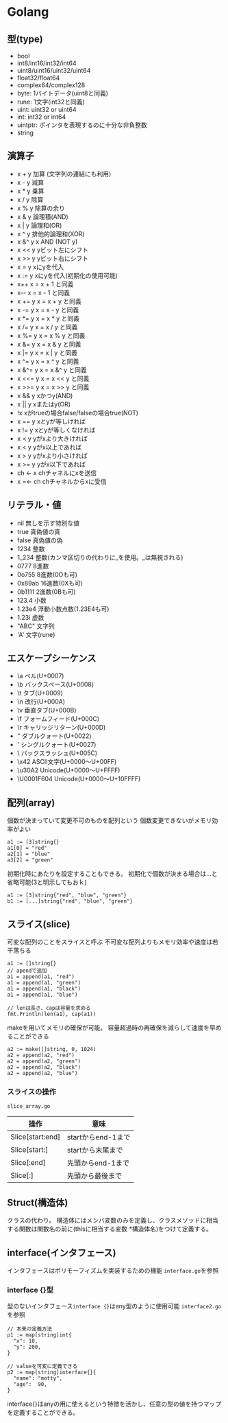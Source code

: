 # Golang
## 型(type)
* bool
* int8/int16/int32/int64
* uint8/uint16/uint32/uint64
* float32/float64
* complex64/complex128
* byte: 1バイトデータ(uint8と同義)
* rune: 1文字(int32と同義)
* uint: uint32 or uint64
* int: int32 or int64
* uintptr: ポインタを表現するのに十分な非負整数
* string

## 演算子
* x + y    加算 (文字列の連結にも利用)
* x - y    減算
* x * y    乗算
* x / y    除算
* x % y    除算の余り
* x & y    論理積(AND)
* x | y    論理和(OR)
* x ^ y    排他的論理和(XOR)
* x &^ y    x AND (NOT y)
* x << y    yビット左にシフト
* x >> y    yビット右にシフト
* x = y    xにyを代入
* x := y    xにyを代入(初期化の使用可能)
* x++    x = x + 1 と同義
* x--    x = x - 1 と同義
* x += y    x = x + y と同義
* x -= y    x = x - y と同義
* x *= y    x = x * y と同義
* x /= y    x = x / y と同義
* x %= y    x = x % y と同義
* x &= y    x = x & y と同義
* x |= y    x = x | y と同義
* x ^= y    x = x ^ y と同義
* x &^= y    x = x &^ y と同義
* x <<= y    x = x << y と同義
* x >>= y    x = x >> y と同義
* x && y    xかつy(AND)
* x || y    xまたはy(OR)
* !x    xがtrueの場合false/falseの場合true(NOT)
* x == y    xとyが等しければ
* x != y    xとyが等しくなければ
* x < y    yがxより大きければ
* x < y    yがx以上であれば
* x > y    yがxより小さければ
* x >= y    yがx以下であれば
* ch <- x    chチャネルにxを送信
* x =<- ch  chチャネルからxに受信

## リテラル・値

* nil  無しを示す特別な値
* true  真偽値の真
* false  真偽値の偽
* 1234  整数
* 1_234  整数(カンマ区切りの代わりに_を使用。_は無視される)
* 0777  8進数
* 0o755  8進数(0Oも可)
* 0x89ab  16進数(0Xも可)
* 0b1111  2進数(0Bも可)
* 123.4  小数
* 1.23e4  浮動小数点数(1.23E4も可)
* 1.23i  虚数
* "ABC"  文字列
* 'A'  文字(rune)

## エスケープシーケンス

* \a    ベル(U+0007)
* \b    バックスペース(U+0008)
* \t    タブ(U+0009)
* \n    改行(U+000A)
* \v    垂直タブ(U+000B)
* \f    フォームフィード(U+000C)
* \r    キャリッジリターン(U+000D)
* \"    ダブルクォート(U+0022)
* \'    シングルクォート(U+0027)
* \\    バックスラッシュ(U+005C)
* \x42    ASCII文字(U+0000～U+00FF)
* \u30A2    Unicode(U+0000～U+FFFF)
* \U0001F604  Unicode(U+0000～U+10FFFF)

## 配列(array)
個数が決まっていて変更不可のものを配列という
個数変更できないがメモリ効率がよい

```
a1 := [3]string{}
a1[0] = "red"
a2[1] = "blue"
a3[2] = "green"
```

初期化時にあたりを設定することもできる。
初期化で個数が決まる場合は...と省略可能(3と明示してもおｋ)

```
a1 := [3]string{"red", "blue", "green"}
b1 := [...]string{"red", "blue", "green"}
```

## スライス(slice)
可変な配列のことをスライスと呼ぶ
不可変な配列よりもメモリ効率や速度は若干落ちる
```
a1 := []string{}
// apendで追加
a1 = append(a1, "red")
a1 = append(a1, "green")
a1 = append(a1, "black")
a1 = append(a1, "blue")

// lenは長さ、capは容量を求める
fmt.Println(len(a1), cap(a1))
```

makeを用いてメモリの確保が可能。
容量超過時の再確保を減らして速度を早めることができる

```
a2 := make([]string, 0, 1024)
a2 = append(a2, "red")
a2 = append(a2, "green")
a2 = append(a2, "black")
a2 = append(a2, "blue")
```

### スライスの操作
`slice_array.go`

|操作|意味|
|---|---|
|Slice[start:end]|startからend-1まで|
|Slice[start:]|startから末尾まで|
|Slice[:end]|先頭からend-1まで|
|Slice[:]|先頭から最後まで|

## Struct(構造体)
クラスの代わり。
構造体にはメンバ変数のみを定義し、クラスメソッドに相当する関数は関数名の前に(thisに相当する変数 *構造体名)をつけて定義する。

## interface(インタフェース)
インタフェースはポリモーフィズムを実装するための機能
`interface.go`を参照

### interface {}型
型のないインタフェース`interface {}`はany型のように使用可能
`interface2.go`を参照

```
// 本来の定義方法
p1 := map[string]int{
  "x": 10,
  "y": 200,
}

// valueを可変に定義できる
p2 := map[string]interface{}{
  "name": "motty",
  "age":  90,
}
```

interface{}はanyの用に使えるという特徴を活かし、任意の型の値を持つマップを定義することができる。
